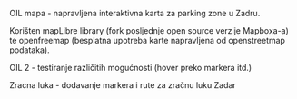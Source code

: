 OIL mapa - napravljena interaktivna karta za parking zone u Zadru.

Korišten mapLibre library (fork posljednje open source verzije Mapboxa-a) 
te openfreemap (besplatna upotreba karte napravljena od openstreetmap podataka).


OIL 2 - testiranje različitih mogućnosti (hover preko markera itd.)


Zracna luka - dodavanje markera i rute za zračnu luku Zadar
